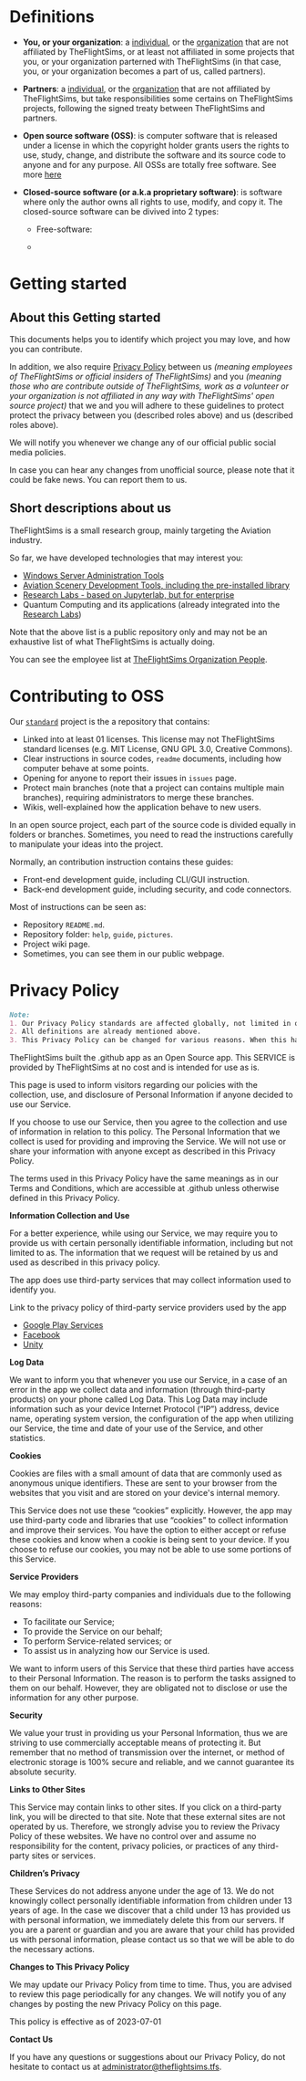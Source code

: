 # Definitions

* **You, or your organization**: a [individual](https://dictionary.cambridge.org/dictionary/english/individual), or the [organization](https://dictionary.cambridge.org/dictionary/english/organization) that are not affiliated by TheFlightSims, or at least not affiliated in some projects that you, or your organization parterned with TheFlightSims (in that case, you, or your organization becomes a part of us, called partners).

* **Partners**: a [individual](https://dictionary.cambridge.org/dictionary/english/individual), or the [organization](https://dictionary.cambridge.org/dictionary/english/organization) that are not affiliated by TheFlightSims, but take responsibilities some certains on TheFlightSims projects, following the signed treaty between TheFlightSims and partners.

* **Open source software (OSS)**: is computer software that is released under a license in which the copyright holder grants users the rights to use, study, change, and distribute the software and its source code to anyone and for any purpose. All OSSs are totally free software. See more [here](https://en.wikipedia.org/wiki/Open-source_software)

* **Closed-source software (or a.k.a proprietary software)**: is software where only the author owns all rights to use, modify, and copy it. The closed-source software can be divived into 2 types:

  + Free-software: 

  +
# Getting started

## About this Getting started

This documents helps you to identify which project you may love, and how you can contribute.

In addition, we also require [Privacy Policy](#privacy-policy) between us *(meaning employees of TheFlightSims or official insiders of TheFlightSims)* and you *(meaning those who are contribute outside of TheFlightSims, work as a volunteer or your organization is not affiliated in any way with TheFlightSims' open source project)* that we and you will adhere to these guidelines to protect protect the privacy between you (described roles above) and us (described roles above).

We will notify you whenever we change any of our official public social media policies.

In case you can hear any changes from unofficial source, please note that it could be fake news. You can report them to us.

## Short descriptions about us

TheFlightSims is a small research group, mainly targeting the Aviation industry.

So far, we have developed technologies that may interest you:

* [Windows Server Administration Tools](https://github.com/TheFlightSims/windowsserver-mgmttools)
* [Aviation Scenery Development Tools, including the pre-installed library](https://github.com/TheFlightSims/XPlane-Tools)
* [Research Labs - based on Jupyterlab, but for enterprise](https://github.com/TheFlightSims/XPlane-Tools)
* Quantum Computing and its applications (already integrated into the [Research Labs](https://github.com/TheFlightSims/XPlane-Tools))

Note that the above list is a public repository only and may not be an exhaustive list of what TheFlightSims is actually doing.

You can see the employee list at [TheFlightSims Organization People](https://github.com/orgs/TheFlightSims/people).

# Contributing to OSS

Our [`standard`](https://dictionary.cambridge.org/dictionary/english/standard) project is the a repository that contains:

* Linked into at least 01 licenses. This license may not TheFlightSims standard licenses (e.g. MIT License, GNU GPL 3.0, Creative Commons).
* Clear instructions in source codes, `readme` documents, including how computer behave at some points.
* Opening for anyone to report their issues in `issues` page.
* Protect main branches (note that a project can contains multiple main branches), requiring administrators to merge these branches.
* Wikis, well-explained how the application behave to new users.

In an open source project, each part of the source code is divided equally in folders or branches. Sometimes, you need to read the instructions carefully to manipulate your ideas into the project.

Normally, an contribution instruction contains these guides:

* Front-end development guide, including CLI/GUI instruction.
* Back-end development guide, including security, and code connectors.

Most of instructions can be seen as:

* Repository `README.md`.
* Repository folder: `help`, `guide`, `pictures`.
* Project wiki page.
* Sometimes, you can see them in our public webpage.

# Privacy Policy

```markdown
Note:
1. Our Privacy Policy standards are affected globally, not limited in open source software projects.
2. All definitions are already mentioned above.
3. This Privacy Policy can be changed for various reasons. When this happens, we will notificate you.
```

TheFlightSims built the .github app as an Open Source app. This SERVICE is provided by TheFlightSims at no cost and is intended for use as is.

This page is used to inform visitors regarding our policies with the collection, use, and disclosure of Personal Information if anyone decided to use our Service.

If you choose to use our Service, then you agree to the collection and use of information in relation to this policy. The Personal Information that we collect is used for providing and improving the Service. We will not use or share your information with anyone except as described in this Privacy Policy.

The terms used in this Privacy Policy have the same meanings as in our Terms and Conditions, which are accessible at .github unless otherwise defined in this Privacy Policy.

**Information Collection and Use**

For a better experience, while using our Service, we may require you to provide us with certain personally identifiable information, including but not limited to as. The information that we request will be retained by us and used as described in this privacy policy.

The app does use third-party services that may collect information used to identify you.

Link to the privacy policy of third-party service providers used by the app

*   [Google Play Services](https://www.google.com/policies/privacy/)
*   [Facebook](https://www.facebook.com/about/privacy/update/printable)
*   [Unity](https://unity3d.com/legal/privacy-policy)

**Log Data**

We want to inform you that whenever you use our Service, in a case of an error in the app we collect data and information (through third-party products) on your phone called Log Data. This Log Data may include information such as your device Internet Protocol (“IP”) address, device name, operating system version, the configuration of the app when utilizing our Service, the time and date of your use of the Service, and other statistics.

**Cookies**

Cookies are files with a small amount of data that are commonly used as anonymous unique identifiers. These are sent to your browser from the websites that you visit and are stored on your device's internal memory.

This Service does not use these “cookies” explicitly. However, the app may use third-party code and libraries that use “cookies” to collect information and improve their services. You have the option to either accept or refuse these cookies and know when a cookie is being sent to your device. If you choose to refuse our cookies, you may not be able to use some portions of this Service.

**Service Providers**

We may employ third-party companies and individuals due to the following reasons:

*   To facilitate our Service;
*   To provide the Service on our behalf;
*   To perform Service-related services; or
*   To assist us in analyzing how our Service is used.

We want to inform users of this Service that these third parties have access to their Personal Information. The reason is to perform the tasks assigned to them on our behalf. However, they are obligated not to disclose or use the information for any other purpose.

**Security**

We value your trust in providing us your Personal Information, thus we are striving to use commercially acceptable means of protecting it. But remember that no method of transmission over the internet, or method of electronic storage is 100% secure and reliable, and we cannot guarantee its absolute security.

**Links to Other Sites**

This Service may contain links to other sites. If you click on a third-party link, you will be directed to that site. Note that these external sites are not operated by us. Therefore, we strongly advise you to review the Privacy Policy of these websites. We have no control over and assume no responsibility for the content, privacy policies, or practices of any third-party sites or services.

**Children’s Privacy**

These Services do not address anyone under the age of 13. We do not knowingly collect personally identifiable information from children under 13 years of age. In the case we discover that a child under 13 has provided us with personal information, we immediately delete this from our servers. If you are a parent or guardian and you are aware that your child has provided us with personal information, please contact us so that we will be able to do the necessary actions.

**Changes to This Privacy Policy**

We may update our Privacy Policy from time to time. Thus, you are advised to review this page periodically for any changes. We will notify you of any changes by posting the new Privacy Policy on this page.

This policy is effective as of 2023-07-01

**Contact Us**

If you have any questions or suggestions about our Privacy Policy, do not hesitate to contact us at administrator@theflightsims.tfs.